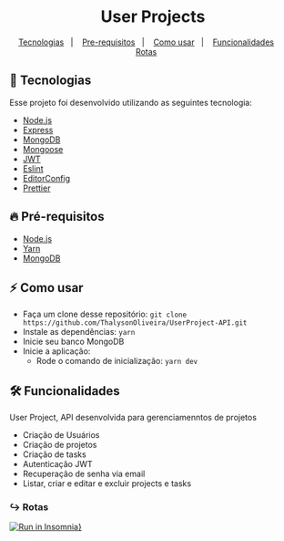 
<h1 align="center">User Projects</h1>

<p align="center">
  <a href="#tecnologia">Tecnologias</a>&nbsp;&nbsp;&nbsp;|&nbsp;&nbsp;&nbsp;
  <a href="#pre-requisitos">Pre-requisitos</a>&nbsp;&nbsp;&nbsp;|&nbsp;&nbsp;&nbsp;
  <a href="#como-usar">Como usar</a>&nbsp;&nbsp;&nbsp;|&nbsp;&nbsp;&nbsp;
  <a href="#funcionalidades">Funcionalidades</a>&nbsp;&nbsp;&nbsp;&nbsp;&nbsp;&nbsp;
  <a href="#rotas">Rotas</a>&nbsp;&nbsp;&nbsp;&nbsp;&nbsp;&nbsp;
</p>

<a id="tecnologia"></a>
## 🚀 Tecnologias

Esse projeto foi desenvolvido utilizando as seguintes tecnologia:

- [Node.js](https://nodejs.org/en/)
- [Express](https://expressjs.com/pt-br/)
- [MongoDB](https://www.mongodb.com/)
- [Mongoose](https://mongoosejs.com/)
- [JWT](https://jwt.io/)
- [Eslint](https://eslint.org/)
- [EditorConfig](https://editorconfig.org/ )
- [Prettier](https://prettier.io/)

<a id="pre-requisitos"></a>
## :fire: **Pré-requisitos**

- [Node.js](https://nodejs.org/en/)
- [Yarn](https://yarnpkg.com/)
- [MongoDB](https://www.mongodb.com/)


<a id="como-usar"></a>
## :zap: Como usar

- Faça um clone desse repositório: `git clone https://github.com/ThalysonOliveira/UserProject-API.git`
- Instale as dependências: `yarn`
- Inicie seu banco MongoDB
- Inicie a aplicação:
   - Rode o comando de inicialização: `yarn dev` 

<a id="funcionalidades"></a>
## 🛠️ Funcionalidades

User Project, API desenvolvida para gerenciamenntos de projetos
- Criação de Usuários
- Criação de projetos
- Criação de tasks
- Autenticação JWT
- Recuperação de senha via email
- Listar, criar e editar e excluir projects e tasks

<a id="rotas"></a>
### ↪︎ Rotas
[![Run in Insomnia}](https://insomnia.rest/images/run.svg)](https://insomnia.rest/run/?label=User%20Project&uri=%7B%22_type%22%3A%22export%22%2C%22__export_format%22%3A4%2C%22__export_date%22%3A%222020-12-25T01%3A41%3A51.608Z%22%2C%22__export_source%22%3A%22insomnia.desktop.app%3Av2020.4.0%22%2C%22resources%22%3A%5B%7B%22_id%22%3A%22req_459e48f5a14e4c18b2d271a74f406a72%22%2C%22parentId%22%3A%22fld_6d9476b481f445c7a76335ba5ee11949%22%2C%22modified%22%3A1608779920606%2C%22created%22%3A1608776392059%2C%22url%22%3A%22http%3A%2F%2Flocalhost%3A3333%2F5fe40574ea622c179ca5cd2f%22%2C%22name%22%3A%22Delete%22%2C%22description%22%3A%22%22%2C%22method%22%3A%22DELETE%22%2C%22body%22%3A%7B%7D%2C%22parameters%22%3A%5B%5D%2C%22headers%22%3A%5B%5D%2C%22authentication%22%3A%7B%22type%22%3A%22bearer%22%2C%22token%22%3A%22eyJhbGciOiJIUzI1NiIsInR5cCI6IkpXVCJ9.eyJfaWQiOiI1ZmUzN2YyN2U4NTE2MDAzZDRmMDJlMzgiLCJpYXQiOjE2MDg3NzgxNDUsImV4cCI6MTYwOTM4Mjk0NX0.AkP1rMj8Rc2uLLjXfI7iQuiW1Rh_EhQjcWZk_xSONj8%22%7D%2C%22metaSortKey%22%3A-1608776392059%2C%22isPrivate%22%3Afalse%2C%22settingStoreCookies%22%3Atrue%2C%22settingSendCookies%22%3Atrue%2C%22settingDisableRenderRequestBody%22%3Afalse%2C%22settingEncodeUrl%22%3Atrue%2C%22settingRebuildPath%22%3Atrue%2C%22settingFollowRedirects%22%3A%22global%22%2C%22_type%22%3A%22request%22%7D%2C%7B%22_id%22%3A%22fld_6d9476b481f445c7a76335ba5ee11949%22%2C%22parentId%22%3A%22fld_36c99292b8c640eb9eae9a613879e5ec%22%2C%22modified%22%3A1608776325390%2C%22created%22%3A1608776325390%2C%22name%22%3A%22Projects%22%2C%22description%22%3A%22%22%2C%22environment%22%3A%7B%7D%2C%22environmentPropertyOrder%22%3Anull%2C%22metaSortKey%22%3A-1608776325390%2C%22_type%22%3A%22request_group%22%7D%2C%7B%22_id%22%3A%22fld_36c99292b8c640eb9eae9a613879e5ec%22%2C%22parentId%22%3A%22wrk_4f74f8762992462ca7475322ba3816bf%22%2C%22modified%22%3A1608860449480%2C%22created%22%3A1608687017462%2C%22name%22%3A%22User%20Project%22%2C%22description%22%3A%22%22%2C%22environment%22%3A%7B%7D%2C%22environmentPropertyOrder%22%3Anull%2C%22metaSortKey%22%3A-1608687017462%2C%22_type%22%3A%22request_group%22%7D%2C%7B%22_id%22%3A%22wrk_4f74f8762992462ca7475322ba3816bf%22%2C%22parentId%22%3Anull%2C%22modified%22%3A1600458951062%2C%22created%22%3A1600458951062%2C%22name%22%3A%22Insomnia%22%2C%22description%22%3A%22%22%2C%22scope%22%3Anull%2C%22_type%22%3A%22workspace%22%7D%2C%7B%22_id%22%3A%22req_64bbe87cd942408599d773e77d8c6817%22%2C%22parentId%22%3A%22fld_6d9476b481f445c7a76335ba5ee11949%22%2C%22modified%22%3A1608778192940%2C%22created%22%3A1608776369332%2C%22url%22%3A%22http%3A%2F%2Flocalhost%3A3333%2F1%22%2C%22name%22%3A%22Update%22%2C%22description%22%3A%22%22%2C%22method%22%3A%22PUT%22%2C%22body%22%3A%7B%7D%2C%22parameters%22%3A%5B%5D%2C%22headers%22%3A%5B%5D%2C%22authentication%22%3A%7B%22type%22%3A%22bearer%22%2C%22token%22%3A%22eyJhbGciOiJIUzI1NiIsInR5cCI6IkpXVCJ9.eyJfaWQiOiI1ZmUzN2YyN2U4NTE2MDAzZDRmMDJlMzgiLCJpYXQiOjE2MDg3NzgxNDUsImV4cCI6MTYwOTM4Mjk0NX0.AkP1rMj8Rc2uLLjXfI7iQuiW1Rh_EhQjcWZk_xSONj8%22%7D%2C%22metaSortKey%22%3A-1608776369332%2C%22isPrivate%22%3Afalse%2C%22settingStoreCookies%22%3Atrue%2C%22settingSendCookies%22%3Atrue%2C%22settingDisableRenderRequestBody%22%3Afalse%2C%22settingEncodeUrl%22%3Atrue%2C%22settingRebuildPath%22%3Atrue%2C%22settingFollowRedirects%22%3A%22global%22%2C%22_type%22%3A%22request%22%7D%2C%7B%22_id%22%3A%22req_ebec616970e14119be3e86fa7d2bf26a%22%2C%22parentId%22%3A%22fld_6d9476b481f445c7a76335ba5ee11949%22%2C%22modified%22%3A1608858673409%2C%22created%22%3A1608776358451%2C%22url%22%3A%22http%3A%2F%2Flocalhost%3A3333%2Fproject%22%2C%22name%22%3A%22Create%22%2C%22description%22%3A%22%22%2C%22method%22%3A%22POST%22%2C%22body%22%3A%7B%22mimeType%22%3A%22application%2Fjson%22%2C%22text%22%3A%22%7B%5Cn%5Ct%5C%22title%5C%22%3A%20%5C%22Novo%20projeto%201.0%5C%22%2C%5Cn%5Ct%5C%22description%5C%22%3A%20%5C%22Testando%20projeto%20novo9%5C%22%2C%5Cn%5Ct%5C%22tasks%5C%22%3A%20%5B%5Cn%5Ct%5Ct%7B%5Cn%5Ct%5Ct%5Ct%5C%22title%5C%22%3A%20%5C%22Nova%20tarefa%5C%22%2C%5Cn%5Ct%5Ct%5Ct%5C%22assingnedTo%5C%22%3A%20%5C%225fe37f27e8516003d4f02e38%5C%22%5Cn%5Ct%5Ct%7D%2C%5Cn%5Ct%5Ct%7B%5Cn%5Ct%5Ct%5Ct%5C%22title%5C%22%3A%20%5C%22Nova%20tarefa%5C%22%2C%5Cn%5Ct%5Ct%5Ct%5C%22assingnedTo%5C%22%3A%20%5C%225fe37f27e8516003d4f02e38%5C%22%5Cn%5Ct%5Ct%7D%5Cn%5Ct%5D%5Cn%7D%22%7D%2C%22parameters%22%3A%5B%5D%2C%22headers%22%3A%5B%7B%22name%22%3A%22Content-Type%22%2C%22value%22%3A%22application%2Fjson%22%2C%22id%22%3A%22pair_8495267b44ae4f7d80a8b8ced704aa86%22%7D%5D%2C%22authentication%22%3A%7B%22type%22%3A%22bearer%22%2C%22token%22%3A%22eyJhbGciOiJIUzI1NiIsInR5cCI6IkpXVCJ9.eyJfaWQiOiI1ZmUzN2YyN2U4NTE2MDAzZDRmMDJlMzgiLCJpYXQiOjE2MDg3NzgxNDUsImV4cCI6MTYwOTM4Mjk0NX0.AkP1rMj8Rc2uLLjXfI7iQuiW1Rh_EhQjcWZk_xSONj8%22%7D%2C%22metaSortKey%22%3A-1608776358451%2C%22isPrivate%22%3Afalse%2C%22settingStoreCookies%22%3Atrue%2C%22settingSendCookies%22%3Atrue%2C%22settingDisableRenderRequestBody%22%3Afalse%2C%22settingEncodeUrl%22%3Atrue%2C%22settingRebuildPath%22%3Atrue%2C%22settingFollowRedirects%22%3A%22global%22%2C%22_type%22%3A%22request%22%7D%2C%7B%22_id%22%3A%22req_1f1643fc0f044a93b0f1b18fb9521154%22%2C%22parentId%22%3A%22fld_6d9476b481f445c7a76335ba5ee11949%22%2C%22modified%22%3A1608779360322%2C%22created%22%3A1608776351947%2C%22url%22%3A%22http%3A%2F%2Flocalhost%3A3333%2Fproject%22%2C%22name%22%3A%22Show%22%2C%22description%22%3A%22%22%2C%22method%22%3A%22GET%22%2C%22body%22%3A%7B%7D%2C%22parameters%22%3A%5B%5D%2C%22headers%22%3A%5B%5D%2C%22authentication%22%3A%7B%22type%22%3A%22bearer%22%2C%22token%22%3A%22eyJhbGciOiJIUzI1NiIsInR5cCI6IkpXVCJ9.eyJfaWQiOiI1ZmUzN2YyN2U4NTE2MDAzZDRmMDJlMzgiLCJpYXQiOjE2MDg3NzgxNDUsImV4cCI6MTYwOTM4Mjk0NX0.AkP1rMj8Rc2uLLjXfI7iQuiW1Rh_EhQjcWZk_xSONj8%22%7D%2C%22metaSortKey%22%3A-1608776351947%2C%22isPrivate%22%3Afalse%2C%22settingStoreCookies%22%3Atrue%2C%22settingSendCookies%22%3Atrue%2C%22settingDisableRenderRequestBody%22%3Afalse%2C%22settingEncodeUrl%22%3Atrue%2C%22settingRebuildPath%22%3Atrue%2C%22settingFollowRedirects%22%3A%22global%22%2C%22_type%22%3A%22request%22%7D%2C%7B%22_id%22%3A%22req_cce09de376044d55b3e270c58b5c98ad%22%2C%22parentId%22%3A%22fld_6d9476b481f445c7a76335ba5ee11949%22%2C%22modified%22%3A1608779721963%2C%22created%22%3A1608776343055%2C%22url%22%3A%22http%3A%2F%2Flocalhost%3A3333%2F5fe40574ea622c179ca5cd2f%22%2C%22name%22%3A%22List%22%2C%22description%22%3A%22%22%2C%22method%22%3A%22GET%22%2C%22body%22%3A%7B%7D%2C%22parameters%22%3A%5B%5D%2C%22headers%22%3A%5B%5D%2C%22authentication%22%3A%7B%22type%22%3A%22bearer%22%2C%22token%22%3A%22eyJhbGciOiJIUzI1NiIsInR5cCI6IkpXVCJ9.eyJfaWQiOiI1ZmUzN2YyN2U4NTE2MDAzZDRmMDJlMzgiLCJpYXQiOjE2MDg3NzgxNDUsImV4cCI6MTYwOTM4Mjk0NX0.AkP1rMj8Rc2uLLjXfI7iQuiW1Rh_EhQjcWZk_xSONj8%22%7D%2C%22metaSortKey%22%3A-1608776343055%2C%22isPrivate%22%3Afalse%2C%22settingStoreCookies%22%3Atrue%2C%22settingSendCookies%22%3Atrue%2C%22settingDisableRenderRequestBody%22%3Afalse%2C%22settingEncodeUrl%22%3Atrue%2C%22settingRebuildPath%22%3Atrue%2C%22settingFollowRedirects%22%3A%22global%22%2C%22_type%22%3A%22request%22%7D%2C%7B%22_id%22%3A%22req_56d38c598f3644feb680122cd9ca2a3a%22%2C%22parentId%22%3A%22fld_36c99292b8c640eb9eae9a613879e5ec%22%2C%22modified%22%3A1608756633410%2C%22created%22%3A1608745334075%2C%22url%22%3A%22http%3A%2F%2Flocalhost%3A3333%2Fsession%22%2C%22name%22%3A%22Session%22%2C%22description%22%3A%22%22%2C%22method%22%3A%22POST%22%2C%22body%22%3A%7B%22mimeType%22%3A%22application%2Fjson%22%2C%22text%22%3A%22%7B%5Cn%5Ct%5C%22email%5C%22%3A%20%5C%22felipe%40gmail.com%5C%22%2C%5Cn%5Ct%5C%22password%5C%22%3A%20%5C%22123456789%5C%22%5Cn%7D%22%7D%2C%22parameters%22%3A%5B%5D%2C%22headers%22%3A%5B%7B%22name%22%3A%22Content-Type%22%2C%22value%22%3A%22application%2Fjson%22%2C%22id%22%3A%22pair_5c7f009c3be9470c9bbec857ae13d74c%22%7D%5D%2C%22authentication%22%3A%7B%7D%2C%22metaSortKey%22%3A-1608745334075%2C%22isPrivate%22%3Afalse%2C%22settingStoreCookies%22%3Atrue%2C%22settingSendCookies%22%3Atrue%2C%22settingDisableRenderRequestBody%22%3Afalse%2C%22settingEncodeUrl%22%3Atrue%2C%22settingRebuildPath%22%3Atrue%2C%22settingFollowRedirects%22%3A%22global%22%2C%22_type%22%3A%22request%22%7D%2C%7B%22_id%22%3A%22req_38f92d62a3b44187bc719ae9da67c4da%22%2C%22parentId%22%3A%22fld_36c99292b8c640eb9eae9a613879e5ec%22%2C%22modified%22%3A1608754752850%2C%22created%22%3A1608687036785%2C%22url%22%3A%22http%3A%2F%2Flocalhost%3A3333%2Fuser%22%2C%22name%22%3A%22Create%20user%22%2C%22description%22%3A%22%22%2C%22method%22%3A%22POST%22%2C%22body%22%3A%7B%22mimeType%22%3A%22application%2Fjson%22%2C%22text%22%3A%22%7B%5Cn%5Ct%5C%22name%5C%22%3A%20%5C%22diego%5C%22%2C%5Cn%5Ct%5C%22email%5C%22%3A%20%5C%22diego%40gmail.com%5C%22%2C%5Cn%5Ct%5C%22password%5C%22%3A%20%5C%22123456%5C%22%5Cn%7D%22%7D%2C%22parameters%22%3A%5B%5D%2C%22headers%22%3A%5B%7B%22name%22%3A%22Content-Type%22%2C%22value%22%3A%22application%2Fjson%22%2C%22id%22%3A%22pair_4fd5aada46dd4a4b8218dcdedf4869e4%22%7D%5D%2C%22authentication%22%3A%7B%7D%2C%22metaSortKey%22%3A-1608687036785%2C%22isPrivate%22%3Afalse%2C%22settingStoreCookies%22%3Atrue%2C%22settingSendCookies%22%3Atrue%2C%22settingDisableRenderRequestBody%22%3Afalse%2C%22settingEncodeUrl%22%3Atrue%2C%22settingRebuildPath%22%3Atrue%2C%22settingFollowRedirects%22%3A%22global%22%2C%22_type%22%3A%22request%22%7D%2C%7B%22_id%22%3A%22req_9c86070767fa41c7af5d68d769a9aec4%22%2C%22parentId%22%3A%22fld_36c99292b8c640eb9eae9a613879e5ec%22%2C%22modified%22%3A1608755853932%2C%22created%22%3A1608747769433%2C%22url%22%3A%22http%3A%2F%2Flocalhost%3A3333%2Fforgot_password%22%2C%22name%22%3A%22Forgot%20password%22%2C%22description%22%3A%22%22%2C%22method%22%3A%22POST%22%2C%22body%22%3A%7B%22mimeType%22%3A%22application%2Fjson%22%2C%22text%22%3A%22%7B%5Cn%5Ct%5C%22email%5C%22%3A%20%5C%22felipe%40gmail.com%5C%22%5Cn%7D%22%7D%2C%22parameters%22%3A%5B%5D%2C%22headers%22%3A%5B%7B%22name%22%3A%22Content-Type%22%2C%22value%22%3A%22application%2Fjson%22%2C%22id%22%3A%22pair_ce07b544198d4d67b93ffef0952adfc1%22%7D%5D%2C%22authentication%22%3A%7B%22type%22%3A%22bearer%22%2C%22token%22%3A%22eyJhbGciOiJIUzI1NiIsInR5cCI6IkpXVCJ9.eyJfaWQiOiI1ZmUzN2YyN2U4NTE2MDAzZDRmMDJlMzgiLCJpYXQiOjE2MDg3NDc4MzUsImV4cCI6MTYwOTM1MjYzNX0.rv1bRoLzk6KSRhpjlNK5h_du06uIZFdQ5v9Wq1E_qU4%22%7D%2C%22metaSortKey%22%3A-1608427217866.5%2C%22isPrivate%22%3Afalse%2C%22settingStoreCookies%22%3Atrue%2C%22settingSendCookies%22%3Atrue%2C%22settingDisableRenderRequestBody%22%3Afalse%2C%22settingEncodeUrl%22%3Atrue%2C%22settingRebuildPath%22%3Atrue%2C%22settingFollowRedirects%22%3A%22global%22%2C%22_type%22%3A%22request%22%7D%2C%7B%22_id%22%3A%22req_85b9b8c15e4840a59020971db4a7e2b2%22%2C%22parentId%22%3A%22fld_36c99292b8c640eb9eae9a613879e5ec%22%2C%22modified%22%3A1608756610016%2C%22created%22%3A1608755842226%2C%22url%22%3A%22http%3A%2F%2Flocalhost%3A3333%2Freset_password%22%2C%22name%22%3A%22Reset%20password%22%2C%22description%22%3A%22%22%2C%22method%22%3A%22POST%22%2C%22body%22%3A%7B%22mimeType%22%3A%22application%2Fjson%22%2C%22text%22%3A%22%7B%5Cn%5Ct%5C%22email%5C%22%3A%20%5C%22felipe%40gmail.com%5C%22%2C%5Cn%5Ct%5C%22token%5C%22%3A%20%5C%229e29d6a1e2976ca09f38cd4d49b1b8b8651e7a2f%5C%22%2C%5Cn%5Ct%5C%22password%5C%22%3A%20%5C%22123456789%5C%22%5Cn%7D%22%7D%2C%22parameters%22%3A%5B%5D%2C%22headers%22%3A%5B%7B%22name%22%3A%22Content-Type%22%2C%22value%22%3A%22application%2Fjson%22%2C%22id%22%3A%22pair_ce07b544198d4d67b93ffef0952adfc1%22%7D%5D%2C%22authentication%22%3A%7B%22type%22%3A%22bearer%22%2C%22token%22%3A%22eyJhbGciOiJIUzI1NiIsInR5cCI6IkpXVCJ9.eyJfaWQiOiI1ZmUzN2YyN2U4NTE2MDAzZDRmMDJlMzgiLCJpYXQiOjE2MDg3NDc4MzUsImV4cCI6MTYwOTM1MjYzNX0.rv1bRoLzk6KSRhpjlNK5h_du06uIZFdQ5v9Wq1E_qU4%22%7D%2C%22metaSortKey%22%3A-1608297308407.25%2C%22isPrivate%22%3Afalse%2C%22settingStoreCookies%22%3Atrue%2C%22settingSendCookies%22%3Atrue%2C%22settingDisableRenderRequestBody%22%3Afalse%2C%22settingEncodeUrl%22%3Atrue%2C%22settingRebuildPath%22%3Atrue%2C%22settingFollowRedirects%22%3A%22global%22%2C%22_type%22%3A%22request%22%7D%2C%7B%22_id%22%3A%22env_156552dd7647507ff33f4f8eefe3b4a13ccdb7f9%22%2C%22parentId%22%3A%22wrk_4f74f8762992462ca7475322ba3816bf%22%2C%22modified%22%3A1603160410240%2C%22created%22%3A1600458951107%2C%22name%22%3A%22Base%20Environment%22%2C%22data%22%3A%7B%22base_url%22%3A%22http%3A%2F%2Flocalhost%3A3333%22%7D%2C%22dataPropertyOrder%22%3A%7B%22%26%22%3A%5B%22base_url%22%5D%7D%2C%22color%22%3Anull%2C%22isPrivate%22%3Afalse%2C%22metaSortKey%22%3A1600458951107%2C%22_type%22%3A%22environment%22%7D%2C%7B%22_id%22%3A%22jar_156552dd7647507ff33f4f8eefe3b4a13ccdb7f9%22%2C%22parentId%22%3A%22wrk_4f74f8762992462ca7475322ba3816bf%22%2C%22modified%22%3A1600458951109%2C%22created%22%3A1600458951109%2C%22name%22%3A%22Default%20Jar%22%2C%22cookies%22%3A%5B%5D%2C%22_type%22%3A%22cookie_jar%22%7D%2C%7B%22_id%22%3A%22spc_e34a9ae4052c470790536969b0ab1e9b%22%2C%22parentId%22%3A%22wrk_4f74f8762992462ca7475322ba3816bf%22%2C%22modified%22%3A1600458951064%2C%22created%22%3A1600458951064%2C%22fileName%22%3A%22Insomnia%22%2C%22contents%22%3A%22%22%2C%22contentType%22%3A%22yaml%22%2C%22_type%22%3A%22api_spec%22%7D%5D%7D)
